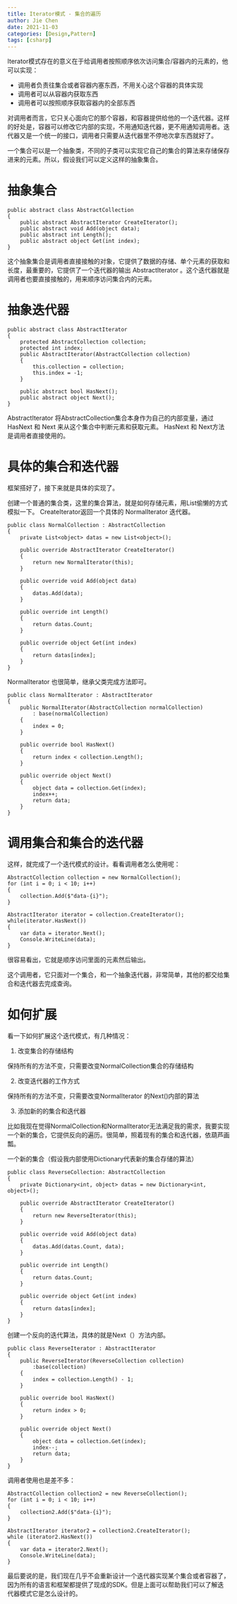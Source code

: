 ```yaml
---
title: Iterator模式 - 集合的遍历
author: Jie Chen
date: 2021-11-03
categories: [Design,Pattern]
tags: [csharp]
---
```


Iterator模式存在的意义在于给调用者按照顺序依次访问集合/容器内的元素的，他可以实现：

* 调用者负责往集合或者容器内塞东西，不用关心这个容器的具体实现
* 调用者可以从容器内获取东西
* 调用者可以按照顺序获取容器内的全部东西

对调用者而言，它只关心面向它的那个容器，和容器提供给他的一个迭代器。这样的好处是，容器可以修改它内部的实现，不用通知迭代器，更不用通知调用者。迭代器又是一个统一的接口，调用者只需要从迭代器里不停地次拿东西就好了。

一个集合可以是一个抽象类，不同的子类可以实现它自己的集合的算法来存储保存进来的元素。所以，假设我们可以定义这样的抽象集合。

# 抽象集合

~~~
public abstract class AbstractCollection
{
    public abstract AbstractIterator CreateIterator();
    public abstract void Add(object data);
    public abstract int Length();
    public abstract object Get(int index);
}
~~~

这个抽象集合是调用者直接接触的对象，它提供了数据的存储、单个元素的获取和长度，最重要的，它提供了一个迭代器的输出 AbstractIterator 。这个迭代器就是调用者也要直接接触的，用来顺序访问集合内的元素。

# 抽象迭代器

~~~
public abstract class AbstractIterator
{
    protected AbstractCollection collection;
    protected int index;
    public AbstractIterator(AbstractCollection collection)
    {
        this.collection = collection;
        this.index = -1;
    }

    public abstract bool HasNext();
    public abstract object Next();
}
~~~

AbstractIterator 将AbstractCollection集合本身作为自己的内部变量，通过HasNext 和 Next 来从这个集合中判断元素和获取元素。 HasNext 和 Next方法是调用者直接使用的。

# 具体的集合和迭代器

框架搭好了，接下来就是具体的实现了。

创建一个普通的集合类，这里的集合算法，就是如何存储元素，用List偷懒的方式模拟一下。 CreateIterator返回一个具体的 NormalIterator 迭代器。

~~~
public class NormalCollection : AbstractCollection
{
    private List<object> datas = new List<object>();

    public override AbstractIterator CreateIterator()
    {
        return new NormalIterator(this);
    }

    public override void Add(object data)
    {
        datas.Add(data);
    }

    public override int Length()
    {
        return datas.Count;
    }

    public override object Get(int index)
    {
        return datas[index];
    }
}
~~~

NormalIterator 也很简单，继承父类完成方法即可。

~~~
public class NormalIterator : AbstractIterator
{
    public NormalIterator(AbstractCollection normalCollection)
        : base(normalCollection)
    {
        index = 0;
    }

    public override bool HasNext()
    {
        return index < collection.Length();
    }

    public override object Next()
    {
        object data = collection.Get(index);
        index++;
        return data;
    }
}
~~~

# 调用集合和集合的迭代器

这样，就完成了一个迭代模式的设计。看看调用者怎么使用呢：

~~~
AbstractCollection collection = new NormalCollection();
for (int i = 0; i < 10; i++)
{
	collection.Add($"data-{i}");
}

AbstractIterator iterator = collection.CreateIterator();
while(iterator.HasNext())
{
	var data = iterator.Next();
	Console.WriteLine(data);
}
~~~

很容易看出，它就是顺序访问里面的元素然后输出。

这个调用者，它只面对一个集合，和一个抽象迭代器，非常简单，其他的都交给集合和迭代器去完成查询。

# 如何扩展

看一下如何扩展这个迭代模式，有几种情况：

1. 改变集合的存储结构

保持所有的方法不变，只需要改变NormalCollection集合的存储结构

2. 改变迭代器的工作方式

保持所有的方法不变，只需要改变NormalIterator 的Next()内部的算法

3. 添加新的的集合和迭代器

比如我现在觉得NormalCollection和NormalIterator无法满足我的需求，我要实现一个新的集合，它提供反向的遍历。很简单，照着现有的集合和迭代器，依葫芦画瓢。

一个新的集合（假设我内部使用Dictionary代表新的集合存储的算法）

~~~
public class ReverseCollection: AbstractCollection
{
    private Dictionary<int, object> datas = new Dictionary<int, object>();

    public override AbstractIterator CreateIterator()
    {
        return new ReverseIterator(this);
    }

    public override void Add(object data)
    {
        datas.Add(datas.Count, data);
    }

    public override int Length()
    {
        return datas.Count;
    }

    public override object Get(int index)
    {
        return datas[index];
    }
}
~~~

创建一个反向的迭代算法，具体的就是Next（）方法内部。

~~~
public class ReverseIterator : AbstractIterator
{
    public ReverseIterator(ReverseCollection collection)
        :base(collection)
    {
        index = collection.Length() - 1;
    }

    public override bool HasNext()
    {
        return index > 0;
    }

    public override object Next()
    {
        object data = collection.Get(index);
        index--;
        return data;
    }
}
~~~

调用者使用也是差不多：

~~~
AbstractCollection collection2 = new ReverseCollection();
for (int i = 0; i < 10; i++)
{
	collection2.Add($"data-{i}");
}

AbstractIterator iterator2 = collection2.CreateIterator();
while (iterator2.HasNext())
{
	var data = iterator2.Next();
	Console.WriteLine(data);
}
~~~


最后要说的是，我们现在几乎不会重新设计一个迭代器实现某个集合或者容器了，因为所有的语言和框架都提供了现成的SDK。但是上面可以帮助我们可以了解迭代器模式它是怎么设计的。